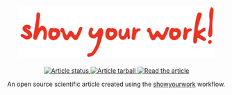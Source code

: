 <p align="center">
<a href="https://github.com/showyourwork/showyourwork">
<img width = "450" src="https://raw.githubusercontent.com/showyourwork/.github/main/images/showyourwork.png" alt="showyourwork"/>
</a>
<br>
<br>
<a href="https://github.com/palumbom/palumbo22/actions/workflows/build.yml">
<img src="https://github.com/palumbom/palumbo22/actions/workflows/build.yml/badge.svg?branch=main" alt="Article status"/>
</a>
<a href="https://github.com/palumbom/palumbo22/raw/main-pdf/arxiv.tar.gz">
<img src="https://img.shields.io/badge/article-tarball-blue.svg?style=flat" alt="Article tarball"/>
</a>
<a href="https://github.com/palumbom/palumbo22/raw/main-pdf/ms.pdf">
<img src="https://img.shields.io/badge/article-pdf-blue.svg?style=flat" alt="Read the article"/>
</a>
</p>

An open source scientific article created using the [showyourwork](https://github.com/showyourwork/showyourwork) workflow.
